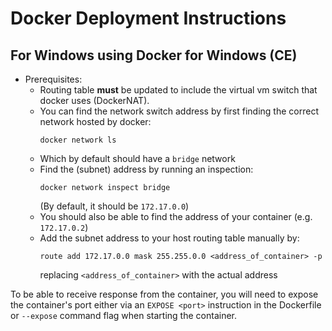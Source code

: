 # Docker Deployment Instructions

## For Windows using Docker for Windows (CE)
* Prerequisites:
    * Routing table **must** be updated to include the virtual vm switch
      that docker uses (DockerNAT).
    * You can find the network switch address by first finding the
      correct network hosted by docker:
        ```
        docker network ls
        ```
    * Which by default should have a `bridge` network
    * Find the (subnet) address by running an inspection:
        ```
        docker network inspect bridge
        ```
        (By default, it should be `172.17.0.0`)
    * You should also be able to find the address of your container
      (e.g. `172.17.0.2`)
    * Add the subnet address to your host routing table manually by:
        ```
        route add 172.17.0.0 mask 255.255.0.0 <address_of_container> -p
        ```
      replacing `<address_of_container>` with the actual address


To be able to receive response from the container, you will need to
expose the container's port either via an `EXPOSE <port>` instruction
in the Dockerfile or `--expose` command flag when starting the container.
